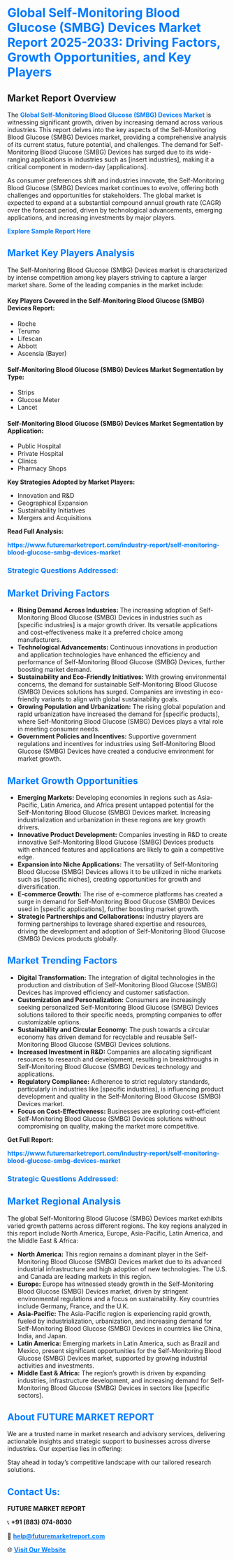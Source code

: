 <h1 style="color: #007BFF;">Global Self-Monitoring Blood Glucose (SMBG) Devices Market Report 2025-2033: Driving Factors, Growth Opportunities, and Key Players</h1>

<section id="overview">
<h2>Market Report Overview</h2>
<p>The <a href="https://www.futuremarketreport.com/industry-report/self-monitoring-blood-glucose-smbg-devices-market" style="color: #007BFF; text-decoration: none;"><strong>Global Self-Monitoring Blood Glucose (SMBG) Devices Market</strong></a> is witnessing significant growth, driven by increasing demand across various industries. This report delves into the key aspects of the Self-Monitoring Blood Glucose (SMBG) Devices market, providing a comprehensive analysis of its current status, future potential, and challenges. The demand for Self-Monitoring Blood Glucose (SMBG) Devices has surged due to its wide-ranging applications in industries such as [insert industries], making it a critical component in modern-day [applications].</p>
<p>As consumer preferences shift and industries innovate, the Self-Monitoring Blood Glucose (SMBG) Devices market continues to evolve, offering both challenges and opportunities for stakeholders. The global market is expected to expand at a substantial compound annual growth rate (CAGR) over the forecast period, driven by technological advancements, emerging applications, and increasing investments by major players.</p>
</section>

<section id="overview">
<p><a href="https://www.futuremarketreport.com/request-sample/reportId=80176" style="color: #007BFF; text-decoration: none;"><strong>Explore Sample Report Here</strong></a></p>
</section>

<section id="key-players">
<h2 style="color: #007BFF;">Market Key Players Analysis</h2>
<p>The Self-Monitoring Blood Glucose (SMBG) Devices market is characterized by intense competition among key players striving to capture a larger market share. Some of the leading companies in the market include:</p>
<h4>Key Players Covered in the Self-Monitoring Blood Glucose (SMBG) Devices Report:</h4>
<ul><li>Roche</li><li>Terumo</li><li>Lifescan</li><li>Abbott</li><li>Ascensia (Bayer)</li></ul>
<h4>Self-Monitoring Blood Glucose (SMBG) Devices Market Segmentation by Type:</h4>
<ul><li>Strips</li><li>Glucose Meter</li><li>Lancet</li></ul>

<h4>Self-Monitoring Blood Glucose (SMBG) Devices Market Segmentation by Application:</h4>
<ul><li>Public Hospital</li><li>Private Hospital</li><li>Clinics</li><li>Pharmacy Shops</li></ul>
<p><strong>Key Strategies Adopted by Market Players:</strong></p>
<ul>
<li>Innovation and R&D</li>
<li>Geographical Expansion</li>
<li>Sustainability Initiatives</li>
<li>Mergers and Acquisitions</li>
</ul>
</section>

<section>
<p><strong>Read Full Analysis: </strong></p><a href="https://www.futuremarketreport.com/industry-report/self-monitoring-blood-glucose-smbg-devices-market" style="color: #007BFF; text-decoration: none;"><strong>https://www.futuremarketreport.com/industry-report/self-monitoring-blood-glucose-smbg-devices-market</strong></a>
<h3 style="color: #007BFF;">Strategic Questions Addressed:</h3>
</section>

<section id="driving-factors">
<h2 style="color: #007BFF;">Market Driving Factors</h2>
<ul>
<li><strong>Rising Demand Across Industries:</strong> The increasing adoption of Self-Monitoring Blood Glucose (SMBG) Devices in industries such as [specific industries] is a major growth driver. Its versatile applications and cost-effectiveness make it a preferred choice among manufacturers.</li>
<li><strong>Technological Advancements:</strong> Continuous innovations in production and application technologies have enhanced the efficiency and performance of Self-Monitoring Blood Glucose (SMBG) Devices, further boosting market demand.</li>
<li><strong>Sustainability and Eco-Friendly Initiatives:</strong> With growing environmental concerns, the demand for sustainable Self-Monitoring Blood Glucose (SMBG) Devices solutions has surged. Companies are investing in eco-friendly variants to align with global sustainability goals.</li>
<li><strong>Growing Population and Urbanization:</strong> The rising global population and rapid urbanization have increased the demand for [specific products], where Self-Monitoring Blood Glucose (SMBG) Devices plays a vital role in meeting consumer needs.</li>
<li><strong>Government Policies and Incentives:</strong> Supportive government regulations and incentives for industries using Self-Monitoring Blood Glucose (SMBG) Devices have created a conducive environment for market growth.</li>
</ul>
</section>

<section id="growth-opportunities">
<h2 style="color: #007BFF;">Market Growth Opportunities</h2>
<ul>
<li><strong>Emerging Markets:</strong> Developing economies in regions such as Asia-Pacific, Latin America, and Africa present untapped potential for the Self-Monitoring Blood Glucose (SMBG) Devices market. Increasing industrialization and urbanization in these regions are key growth drivers.</li>
<li><strong>Innovative Product Development:</strong> Companies investing in R&D to create innovative Self-Monitoring Blood Glucose (SMBG) Devices products with enhanced features and applications are likely to gain a competitive edge.</li>
<li><strong>Expansion into Niche Applications:</strong> The versatility of Self-Monitoring Blood Glucose (SMBG) Devices allows it to be utilized in niche markets such as [specific niches], creating opportunities for growth and diversification.</li>
<li><strong>E-commerce Growth:</strong> The rise of e-commerce platforms has created a surge in demand for Self-Monitoring Blood Glucose (SMBG) Devices used in [specific applications], further boosting market growth.</li>
<li><strong>Strategic Partnerships and Collaborations:</strong> Industry players are forming partnerships to leverage shared expertise and resources, driving the development and adoption of Self-Monitoring Blood Glucose (SMBG) Devices products globally.</li>
</ul>
</section>

<section id="trending-factors">
<h2 style="color: #007BFF;">Market Trending Factors</h2>
<ul>
<li><strong>Digital Transformation:</strong> The integration of digital technologies in the production and distribution of Self-Monitoring Blood Glucose (SMBG) Devices has improved efficiency and customer satisfaction.</li>
<li><strong>Customization and Personalization:</strong> Consumers are increasingly seeking personalized Self-Monitoring Blood Glucose (SMBG) Devices solutions tailored to their specific needs, prompting companies to offer customizable options.</li>
<li><strong>Sustainability and Circular Economy:</strong> The push towards a circular economy has driven demand for recyclable and reusable Self-Monitoring Blood Glucose (SMBG) Devices solutions.</li>
<li><strong>Increased Investment in R&D:</strong> Companies are allocating significant resources to research and development, resulting in breakthroughs in Self-Monitoring Blood Glucose (SMBG) Devices technology and applications.</li>
<li><strong>Regulatory Compliance:</strong> Adherence to strict regulatory standards, particularly in industries like [specific industries], is influencing product development and quality in the Self-Monitoring Blood Glucose (SMBG) Devices market.</li>
<li><strong>Focus on Cost-Effectiveness:</strong> Businesses are exploring cost-efficient Self-Monitoring Blood Glucose (SMBG) Devices solutions without compromising on quality, making the market more competitive.</li>
</ul>
</section>

<section>
<p><strong>Get Full Report: </strong></p><a href="https://www.futuremarketreport.com/industry-report/self-monitoring-blood-glucose-smbg-devices-market" style="color: #007BFF; text-decoration: none;"><strong>https://www.futuremarketreport.com/industry-report/self-monitoring-blood-glucose-smbg-devices-market</strong></a>
<h3 style="color: #007BFF;">Strategic Questions Addressed:</h3>
</section>


<section id="regional-analysis">
<h2 style="color: #007BFF;">Market Regional Analysis</h2>
<p>The global Self-Monitoring Blood Glucose (SMBG) Devices market exhibits varied growth patterns across different regions. The key regions analyzed in this report include North America, Europe, Asia-Pacific, Latin America, and the Middle East & Africa:</p>
<ul>
<li><strong>North America:</strong> This region remains a dominant player in the Self-Monitoring Blood Glucose (SMBG) Devices market due to its advanced industrial infrastructure and high adoption of new technologies. The U.S. and Canada are leading markets in this region.</li>
<li><strong>Europe:</strong> Europe has witnessed steady growth in the Self-Monitoring Blood Glucose (SMBG) Devices market, driven by stringent environmental regulations and a focus on sustainability. Key countries include Germany, France, and the U.K.</li>
<li><strong>Asia-Pacific:</strong> The Asia-Pacific region is experiencing rapid growth, fueled by industrialization, urbanization, and increasing demand for Self-Monitoring Blood Glucose (SMBG) Devices in countries like China, India, and Japan.</li>
<li><strong>Latin America:</strong> Emerging markets in Latin America, such as Brazil and Mexico, present significant opportunities for the Self-Monitoring Blood Glucose (SMBG) Devices market, supported by growing industrial activities and investments.</li>
<li><strong>Middle East & Africa:</strong> The region’s growth is driven by expanding industries, infrastructure development, and increasing demand for Self-Monitoring Blood Glucose (SMBG) Devices in sectors like [specific sectors].</li>
</ul>
</section>

<footer>
<h2 style="color: #007BFF;">About FUTURE MARKET REPORT</h2>
<p>We are a trusted name in market research and advisory services, delivering actionable insights and strategic support to businesses across diverse industries. Our expertise lies in offering:</p>

<p>Stay ahead in today’s competitive landscape with our tailored research solutions.</p>

<h2 style="color: #007BFF;">Contact Us:</h2>
<p><strong>FUTURE MARKET REPORT</strong></p>
<p>📞 <strong>+91 (883) 074-8030</strong></p>
<p>📧 <strong><a href="mailto:help@futuremarketreport.com" style="color: #007BFF;">help@futuremarketreport.com</a></strong></p>
<p>🌐 <strong><a href="https://www.futuremarketreport.com/" style="color: #007BFF;">Visit Our Website</a></strong></p>
</footer>